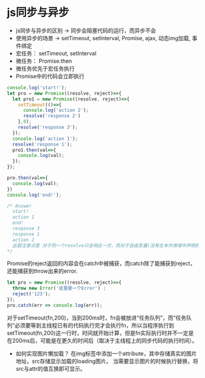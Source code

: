 # js同步与异步

* js同步与异步的区别 -> 同步会阻塞代码的运行，而异步不会
* 使用异步的场景 -> setTimeout, setInterval, Promise, ajax, 动态img加载, 事件绑定
* 宏任务： setTimeout, setInterval
* 微任务： Promise.then
* 微任务优先于宏任务执行
* Promise中的代码会立即执行

```js
console.log('start!');
let pro = new Promise((resolve, reject)=>{
  let pro1 = new Promise((resolve, reject)=>{
    setTimeout(()=>{
      console.log('action 2');
      resolve('response 2')
    },0);
    resolve('response 3');
  });
  console.log('action 1');
  resolve('response 1');
  pro1.then(val=>{
    console.log(val);
  });
});

pro.then(val=>{
  console.log(val);
})
console.log('end!');

/* Answer
  start!
  action 1
  end!
  response 3
  response 1
  action 2
  此题注意点是 对于同一个resolve只会响应一次，而对于自由变量(没有在本作用域中声明的)则是会在作用域链向上查找
*/
```

Promise的reject返回的内容会在catch中被捕获，而catch除了能捕获到reject，还能捕获到throw出来的error.
```js
let pro = new Promise((resolve, reject)=>{  
  throw new Error('这里是一个Error') ;
  reject('123');
});  
pro.catch(err => console.log(err));
```

对于setTimeout(fn,200)，当到200ms时，fn会被放进“任务队列”，而“任务队列”必须要等到主线程已有的代码执行完才会执行fn，所以当程序执行到setTimeout(fn,200)这一行时，时间就开始计算，但是fn实际执行时并不一定是在200ms后，可能是在更久的时间后（取决于主线程上的同步代码的执行时间）。

* 如何实现图片懒加载？
在img标签中添加一个attribute，其中存储真实的图片地址，src存储显示加载的loading图片。
当需要显示图片的时候执行替换，将src与attr的值互换即可显示。